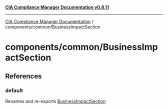 [**CIA Compliance Manager Documentation v0.8.11**](../../../README.md)

***

[CIA Compliance Manager Documentation](../../../modules.md) / components/common/BusinessImpactSection

# components/common/BusinessImpactSection

## References

### default

Renames and re-exports [BusinessImpactSection](../../variables/BusinessImpactSection.md)
